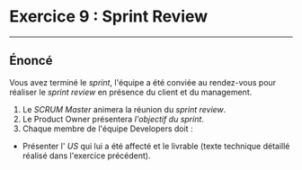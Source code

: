 # Exercice 9 : Sprint Review

---

## Énoncé

Vous avez terminé le *sprint*, l'équipe a été conviée au rendez-vous pour réaliser le *sprint review* en présence du client et du management.

1. Le *SCRUM Master* animera la réunion du *sprint review*.
2. Le Product Owner présentera *l'objectif du sprint*.
3. Chaque membre de l'équipe Developers doit :
- Présenter l' *US* qui lui a été affecté et le livrable (texte technique détaillé réalisé dans l'exercice précédent).